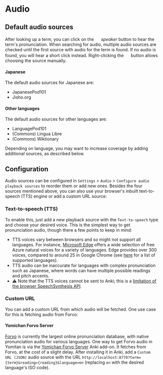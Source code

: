 # Audio

## Default audio sources

After looking up a term, you can click on the <img src="../ext/images/play-audio.svg" alt="" width="16" height="16"> _speaker_ button to hear the term's pronunciation. When searching for audio, multiple audio sources are checked until the first source with audio for the term is found. If no audio is found, you will hear a short click instead. Right-clicking the <img src="../ext/images/play-audio.svg" alt="" width="16" height="16"> button allows choosing the source manually.

#### Japanese

The default audio sources for Japanese are:

- JapanesePod101
- Jisho.org

#### Other languages

The default audio sources for other languages are:

- LanguagePod101
- (Commons) Lingua Libre
- (Commons) Wiktionary

Depending on language, you may want to increase coverage by adding additional sources, as described below.

## Configuration

Audio sources can be configured in `Settings` > `Audio` > `Configure audio playback sources` to reorder them or add new ones. Besides the four sources mentioned above, you can also use your browser's inbuilt text-to-speech (TTS) engine or add a custom URL source:

### Text-to-speech (TTS)

To enable this, just add a new playback source with the `Text-to-speech` type and choose your desired voice. This is the simplest way to get pronunciation audio, though there a few points to keep in mind:

- TTS voices vary between browsers and so might not support all languages. For instance, [Microsoft Edge](https://www.microsoft.com/en-us/edge) offers a wide selection of free Azure natural voices for a variety of languages. Edge provides over 300 voices, compared to around 25 in Google Chrome (see [here](https://learn.microsoft.com/en-us/azure/ai-services/speech-service/language-support?tabs=stt) for a list of supported languages).
- TTS audio can be inaccurate for languages with complex pronunciation such as Japanese, where words can have multiple possible readings and pitch accents.
- ⚠️ Note that the TTS voices cannot be sent to Anki; this is a [limitation of the browser SpeechSynthesis API](https://github.com/themoeway/yomitan/issues/864).

### Custom URL

You can add a custom URL from which audio will be fetched. One use case for this is fetching audio from Forvo:

#### Yomichan Forvo Server

[Forvo](https://forvo.com/) is currently the largest online pronunciation database, with native pronunciation audio for various languages. One way to get Forvo audio in Yomitan is via the [Yomichan Forvo Server](https://ankiweb.net/shared/info/580654285) Anki add-on. It fetches from Forvo, at the cost of a slight delay. After installing it in Anki, add a `Custom URL (JSON)` audio source with the URL `http://localhost:8770?term={term}&reading={reading}&language=en` (replacing `en` with the desired language's ISO code).
